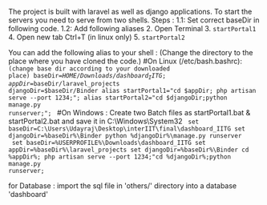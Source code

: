 The project is built with laravel as well as django applications.
To start the servers you need to serve from two shells.
Steps :
1.1: Set correct baseDir in following code.
1.2: Add following aliases
2. Open Terminal
3. <code>startPortal1</code>
4. Open new tab Ctrl+T (in linux only)
5. <code>startPortal2</code>


You can add the following alias to your shell : 
(Change the directory to the place where you have cloned the code.)
#On Linux (/etc/bash.bashrc): 
<code>
	(change base dir according to your downloaded place)
	baseDir=$HOME/Downloads/dashboard_IITG;  
	appDir=$baseDir/laravel_projects
	djangoDir=$baseDir/Binder
	alias startPortal1="cd $appDir; php artisan serve --port 1234;";
	alias startPortal2="cd $djangoDir;python manage.py runserver;";
</code>
#On Windows : Create two Batch files as startPortal1.bat & startPortal2.bat and save it in C:\Windows\System32 
<code>
	set baseDir=C:\Users\Udayraj\Desktop\interIIT\final\dashboard_IITG
	set djangoDir=%baseDir%\Binder
	python %djangoDir%\manage.py runserver
</code>
<code>
	set baseDir=%USERPROFILE%\Downloads\dashboard_IITG
	set appDir=%baseDir%\laravel_projects
	set djangoDir=%baseDir%\Binder
	cd %appDir%; php artisan serve --port 1234;"cd %djangoDir%;python manage.py runserver;
</code>

for Database : import the sql file in 'others/' directory into a database 'dashboard'